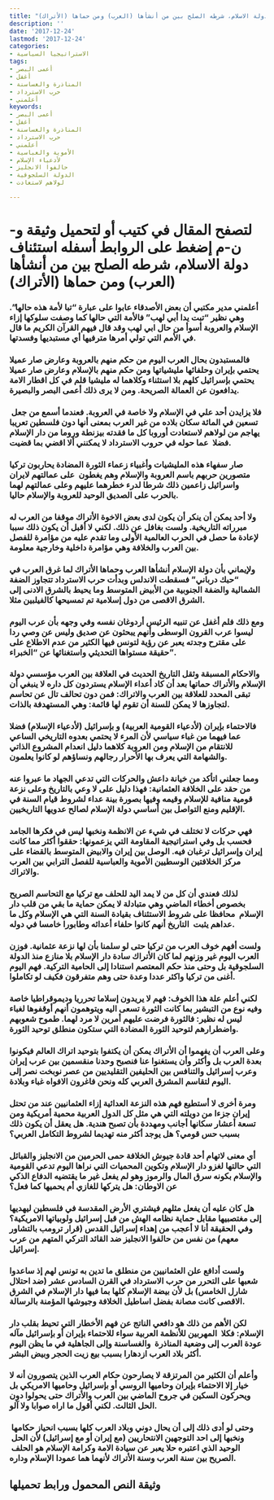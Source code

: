 ```yaml
---
title: "استئناف دولة الاسلام، شرطه الصلح بين من أنشأها (العرب) ومن حماها (الأتراك)"
description: ''
date: '2017-12-24'
lastmod: '2017-12-24'
categories:
- الاستراتيجيا السياسية
tags:
- أعمى البصر
- أغفل
- المناذرة والغساسنة
- حرب الاسترداد
- أعلمني
keywords:
- أعمى البصر
- أغفل
- المناذرة والغساسنة
- حرب الاسترداد
- أعلمني
- الأموية والعباسية
- لأدعياء الإسلام
- حالفوا الانجليز
- الدولة السلجوقية
- لولاهم لاستعادت

---
```

# **لتصفح المقال في كتيب أو لتحميل وثيقة و-ن-م إضغط على الروابط أسفله** **استئناف دولة الاسلام، شرطه الصلح بين من أنشأها (العرب) ومن حماها (الأتراك)**

### أعلمني مدير مكتبي أن بعض الأصدقاء عابوا على عبارة “تبا لأمة هذه حالها”. وهي نظير “تبت يدا أبي لهب” فالأمة التي حالها كما وصفت سلوكها إزاء الإسلام والعروبة أسوأ من حال ابي لهب وقد قال فيهم القرآن الكريم ما قال في الأمم التي تولي أمرها مترفيها أي مستبديها وفسدتها.

### فالمستبدون بحال العرب اليوم من حكم منهم بالعروبة وعارض صار عميلا يحتمي بإيران وحلفائها مليشياتها ومن حكم منهم بالإسلام وعارض صار عميلا يحتمي بإسرائيل كلهم بلا استثناء وكلاهما له مليشيا قلم في كل اقطار الامة يدافعون عن العمالة الصريحة. ومن لا يرى ذلك أعمى البصر والبصيرة.

### فلا يزايدن أحد علي في الإسلام ولا خاصة في العروبة. فعندما أسمع من جعل  تسعين في المائة سكان بلاده من غير العرب بمعنى أنها دون فلسطين تعريبا يهاجم من لولاهم لاستعادت أوروبا كل ما فقدته بيزنطة وروما من دار الإسلام فضلا  عما حوله في حروب الاسترداد لا يمكنني ألا اقضي بما قضيت.

### صار سفهاء هذه المليشيات وأغبياء زعماء الثورة المضادة يحاربون تركيا متصورين حربهم باسم العروبة والإسلام وهم يغطون  على عمالتهم لايران واسرائيل زاعمين ذلك شرطا لدرء خطرهما عليهم وعلى عمالتهم لهما بالحرب على الصديق الوحيد للعروبة والإسلام حاليا.

### ولا أحد يمكن أن ينكر أن يكون لدى بعض الاخوة الأتراك موقفا من العرب له مبرراته التاريخية. ولست بغافل عن ذلك. لكني لا أقبل أن يكون ذلك سببا لإعادة ما حصل في الحرب العالمية الأولى وما تقدم عليه من مؤامرة للفصل بين العرب والخلافة وهي مؤامرة داخلية وخارجية معلومة.

### ولإيماني بأن دولة الإسلام أنشأها العرب وحماها الأتراك لما غرق العرب في “حبك درباني” فسقطت الاندلس وبدأت حرب الاسترداد تتجاوز الضفة الشمالية والضفة الجنوبية من الأبيض المتوسط وما يحيط بالشرق الادنى إلى الشرق الاقصى من دول إسلامية تم تمسيحها كالفيلبين مثلا.

### ومع ذلك فلم أغفل عن تنبيه الرئيس أردوغان نفسه وفي وجهه بأن عرب اليوم ليسوا عرب القرون الوسطى وأنهم يبحثون عن صديق وليس عن وصي ردا على مقترح وجدته يعبر عن رؤية لتونس فيها الكثير من عدم الاطلاع على حقيقة مستواها التحديثي واستغنائها عن “الخبراء”.

### والاحكام المسبقة وثقل التاريخ الحديث في العلاقة بين العرب مؤسسي دولة الإسلام والأتراك حماتها بعد أن كاد أعداء الإسلام يستردون كل داره لا ينبغي أن تبقى المحدد للعلاقة بين العرب والاتراك: فمن دون تحالف تال عن تحاسم لتجاوزها لا يمكن للسنة أن تقوم لها قائمة: وهي المستهدفة بالذات.

### فالاحتماء بإيران (لأدعياء القومية العربية) و بإسرائيل (لأدعياء الإسلام) فضلا عما فيهما من غباء سياسي لأن المرء لا يحتمي بعدوه التاريخي الساعي للانتقام من الإسلام ومن العروبة كلاهما دليل انعدام المشروع الذاتي والشهامة التي يعرف بها الأحرار رجالهم ونساؤهم لو كانوا يعلمون.

### ومما جعلني اتأكد من خيانة داعش والحركات التي تدعي الجهاد ما عبروا عنه من حقد على الخلافة العثمانية: فهذا دليل على لا وعي بالتاريخ وعلى نزعة قومية منافية للإسلام وقيمه وفيها بصورة بينة عداء لشروط قيام السنة في الإقليم ومنع التواصل بين أساسي دولة الإسلام لصالح عدويها التاريخيين.

### فهي حركات لا تختلف في شيء عن الانظمة ونخبها ليس في فكرها الجامد فحسب بل وفي استراتيجية المقاومة التي يزعمونها: حققوا أكثر مما كانت إيران وإسرائيل ترغبان فيه. الوصل بين إيران والابيض المتوسط بالقضاء على مركز الخلافتين الوسطيين الأموية والعباسية للفصل الترابي بين العرب والاتراك.

### لذلك فعندي أن كل من لا يمد اليد للحلف مع تركيا مع التحاسم الصريح بخصوص أخطاء الماضي وهي متبادلة لا يمكن حماية ما بقي من قلب دار الإسلام  محافظا على شروط الاستئناف بقيادة السنة التي هي الإسلام وكل ما عداهم يثبت  التاريخ أنهم كانوا حلفاء أعدائه وطابورا خامسا في دوله.

### ولست أفهم خوف العرب من تركيا حتى لو سلمنا بأن لها نزعة عثمانية. فوزن العرب اليوم غير وزنهم لما كان الأتراك سادة دار الإسلام بلا منازع منذ الدولة السلجوقية بل وحتى منذ حكم المعتصم استنادا إلى الحامية التركية. فهم اليوم أغنى من تركيا واكثر عددا وعدة حتى وهم متفرقون فكيف لو تكاملوا.

### لكني أعلم علة هذا الخوف: فهم لا يريدون إسلاما تحرريا وديموقراطيا خاصة وفيه نوع من التبشير بما كانت الثورة تسعى اليه ويتوهمون أنهم أوقفوها لغباء ليس له نظير: فالثورة فرضت عليهم أمرين لا مرد لهما. طموح شعوبهم واضطرارهم لتوحيد الثورة المضادة التي ستكون منطلق توحيد الثورة.

### وعلى العرب أن يفهموا أن الأتراك يمكن أن يكتفوا بتوحيد اتراك العالم فيكونوا بعدة العرب بل وأكثر وأن يستغنوا عنا فنصبح وحدنا منقسمين بين عرب إيران وعرب إسرائيل والتنافس بين الحليفين التقليديين من عصر نوبخت نصر إلى اليوم لتقاسم المشرق العربي كله ونحن فاغرون الافواه غباء وبلادة.

### ومرة أخرى لا أستطيع فهم هذه النزعة العدائية إزاء العثمانيين عند من تحتل إيران جزءا من دويلته التي هي مثل كل الدول العربية محمية أمريكية ومن تسعة أعشار سكانها أجانب ومهددة بأن تصبح هندية. هل يعقل أن يكون ذلك بسبب حس قومي؟ هل يوجد أكثر منه تهديما لشروط التكامل العربي؟

### أي معنى لاتهام أحد قادة جيوش الخلافة حمى الحرمين من الانجليز والقبائل التي حالتها لغزو دار الإسلام وتكوين المحميات التي نراها اليوم تدعي القومية والإسلام بكونه سرق المال والرموز وهو لم يفعل غير ما يقتضيه الدفاع الذكي عن الاوطان: هل يتركها للغازي أم يحميها كما فعل؟

### هل كان عليه أن يفعل مثلهم فيشتري الأرض المقدسة في فلسطين ليهديها إلى مغتصبيها مقابل حماية نظامه الهش من قبل إسرائيل ولوبياتها الامريكية؟ وفي الحقيقة أنا لا أعجب من إهداء إسرائيل القدس (قرار ترومب بالتشاور معهم) من نفس من حالفوا الانجليز ضد القائد التركي المتهم من عرب إسرائيل.

### ولست أدافع علن العثمانيين من منطلق ما تدين به تونس لهم إذ ساعدوا شعبها على التحرر من حرب الاسترداد في القرن السادس عشر (ضد احتلال شارل الخامس) بل لأن بيضة الإسلام كلها بما فيها دار الإسلام في الشرق الاقصى كانت مصانة بفضل اساطيل الخلافة وجيوشها المؤمنة بالرسالة.

### لكن الأهم من ذلك هو دافعي الناتج عن فهم الأخطار التي تحيط بقلب دار الإسلام: فكلا  المهربين للأنظمة العربية سواء للاحتماء بإيران أو بإسرائيل مآله عودة العرب إلى وضعية المناذرة  والغساسنة وإلى الجاهلية في ما يظن اليوم أكثر بلاد العرب ازدهارا بسبب بيع زيت الحجر وبيض البشر.

### وأعلم أن الكثير من المرتزقة لا يصارحون حكام العرب الذين يتصورون أنه لا خيار إلا الاحتماء بإيران وحاميها الروسي أو بإسرائيل وحاميها الامريكي بل ويحركون السكين في جروح الماضي بين العرب والأتراك حتى يحولوا دون الحل الثالث. لكني أقول ما اراه صوابا ولا آلو.

### وحتى لو أدى ذلك إلى أن يحال دوني وبلاد العرب كلها بسبب انحياز حكامها  ونخبها إلى احد التوجهين الانتحاريين (مع إيران أو مع إسرائيل) لأن الحل  الوحيد الذي اعتبره حلا يعبر عن سيادة الامة وكرامة الإسلام هو الحلف  الصريح بين سنة العرب وسنة الأتراك لأنهما هما عمودا الإسلام وداره.

## وثيقة النص المحمول ورابط تحميلها

###